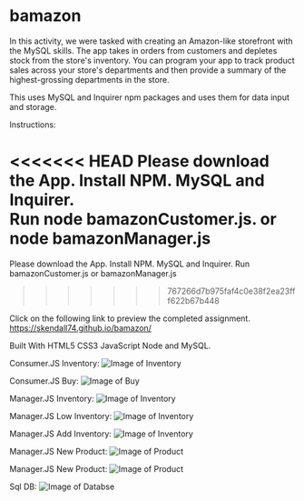 # bamazon

In this activity, we were tasked with creating an Amazon-like storefront with the MySQL skills.  The app takes in orders from customers and depletes stock from the store's inventory. You can program your app to track product sales across your store's departments and then provide a summary of the highest-grossing departments in the store.

This uses MySQL and Inquirer npm packages and uses them for data input and storage.

Instructions:

<<<<<<< HEAD
Please download the App. Install NPM.  MySQL and Inquirer.  
Run node bamazonCustomer.js. or node bamazonManager.js
=======
Please download the App. Install NPM.  MySQL and Inquirer.  Run bamazonCustomer.js or bamazonManager.js
>>>>>>> 767266d7b975faf4c0e38f2ea23fff622b67b448

Click on the following link to preview the completed assignment. https://skendall74.github.io/bamazon/

Built With HTML5 CSS3 JavaScript Node and MySQL.

Consumer.JS Inventory:
![Image of Inventory](https://github.com/skendall74/bamazon/blob/master/assets/consumer_inventory.png)

Consumer.JS Buy:
![Image of Buy](https://github.com/skendall74/bamazon/blob/master/assets/consumer_buy.png)

Manager.JS Inventory:
![Image of Inventory](https://github.com/skendall74/bamazon/blob/master/assets/inventory_list.png)

Manager.JS Low Inventory:
![Image of Inventory](https://github.com/skendall74/bamazon/blob/master/assets/low_inventory.png)

Manager.JS Add Inventory:
![Image of Inventory](https://github.com/skendall74/bamazon/blob/master/assets/add_inventory.png)

Manager.JS New Product:
![Image of Product](https://github.com/skendall74/bamazon/blob/master/assets/new_product.png)

Manager.JS New Product:
![Image of Product](https://github.com/skendall74/bamazon/blob/master/assets/new_product.png)

Sql DB:
![Image of Databse](https://github.com/skendall74/bamazon/blob/master/assets/final_database.png)

